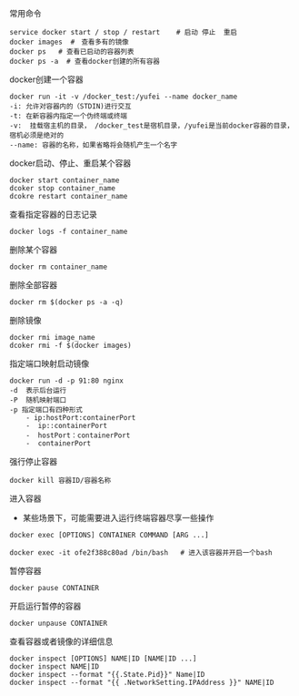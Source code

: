 常用命令



```shell
service docker start / stop / restart    # 启动 停止  重启
docker images  #　查看多有的镜像
docker ps   # 查看已启动的容器列表
docker ps -a  # 查看docker创建的所有容器
```

docker创建一个容器

```shell
docker run -it -v /docker_test:/yufei --name docker_name
-i: 允许对容器内的（STDIN)进行交互
-t: 在新容器内指定一个伪终端或终端
-v:  挂载宿主机的目录， /docker_test是宿机目录，/yufei是当前docker容器的目录，宿机必须是绝对的
--name: 容器的名称，如果省略将会随机产生一个名字
```

docker启动、停止、重启某个容器

```shell
docker start container_name
dcoker stop container_name
dcokre restart container_name
```

查看指定容器的日志记录

```shell
docker logs -f container_name
```

删除某个容器

```shell
docker rm container_name
```

删除全部容器

```she&#39;l
docker rm $(docker ps -a -q)
```

删除镜像

```shell
docker rmi image_name
dcoker rmi -f $(docker images)
```



指定端口映射启动镜像

```shell
docker run -d -p 91:80 nginx
-d  表示后台运行
-P  随机映射端口
-p 指定端口有四种形式
	- ip:hostPort:containerPort
	-  ip::containerPort
	-  hostPort：containerPort
	-  containerPort
```

强行停止容器

```shell
docker kill 容器ID/容器名称
```

进入容器

- 某些场景下，可能需要进入运行终端容器尽享一些操作

```shell
docker exec [OPTIONS] CONTAINER COMMAND [ARG ...]

docker exec -it ofe2f388c80ad /bin/bash   # 进入该容器并开启一个bash
```

暂停容器

```shell
docker pause CONTAINER
```

开启运行暂停的容器

```shell
docker unpause CONTAINER
```

查看容器或者镜像的详细信息

```shell
docker inspect [OPTIONS] NAME|ID [NAME|ID ...]
docker inspect NAME|ID
docker inspect --format "{{.State.Pid}}" Name|ID
docker inspect --format "{{ .NetworkSetting.IPAddress }}" NAME|ID
```

